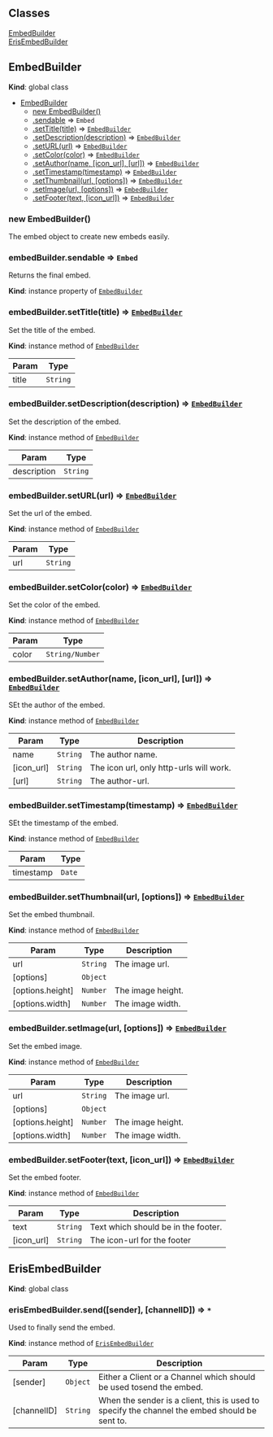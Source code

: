 ## Classes

<dl>
<dt><a href="#EmbedBuilder">EmbedBuilder</a></dt>
<dd></dd>
<dt><a href="#ErisEmbedBuilder">ErisEmbedBuilder</a></dt>
<dd></dd>
</dl>

<a name="EmbedBuilder"></a>

## EmbedBuilder
**Kind**: global class  

* [EmbedBuilder](#EmbedBuilder)
    * [new EmbedBuilder()](#new_EmbedBuilder_new)
    * [.sendable](#EmbedBuilder+sendable) ⇒ <code>Embed</code>
    * [.setTitle(title)](#EmbedBuilder+setTitle) ⇒ <code>[EmbedBuilder](#EmbedBuilder)</code>
    * [.setDescription(description)](#EmbedBuilder+setDescription) ⇒ <code>[EmbedBuilder](#EmbedBuilder)</code>
    * [.setURL(url)](#EmbedBuilder+setURL) ⇒ <code>[EmbedBuilder](#EmbedBuilder)</code>
    * [.setColor(color)](#EmbedBuilder+setColor) ⇒ <code>[EmbedBuilder](#EmbedBuilder)</code>
    * [.setAuthor(name, [icon_url], [url])](#EmbedBuilder+setAuthor) ⇒ <code>[EmbedBuilder](#EmbedBuilder)</code>
    * [.setTimestamp(timestamp)](#EmbedBuilder+setTimestamp) ⇒ <code>[EmbedBuilder](#EmbedBuilder)</code>
    * [.setThumbnail(url, [options])](#EmbedBuilder+setThumbnail) ⇒ <code>[EmbedBuilder](#EmbedBuilder)</code>
    * [.setImage(url, [options])](#EmbedBuilder+setImage) ⇒ <code>[EmbedBuilder](#EmbedBuilder)</code>
    * [.setFooter(text, [icon_url])](#EmbedBuilder+setFooter) ⇒ <code>[EmbedBuilder](#EmbedBuilder)</code>

<a name="new_EmbedBuilder_new"></a>

### new EmbedBuilder()
The embed object to create new embeds easily.

<a name="EmbedBuilder+sendable"></a>

### embedBuilder.sendable ⇒ <code>Embed</code>
Returns the final embed.

**Kind**: instance property of <code>[EmbedBuilder](#EmbedBuilder)</code>  
<a name="EmbedBuilder+setTitle"></a>

### embedBuilder.setTitle(title) ⇒ <code>[EmbedBuilder](#EmbedBuilder)</code>
Set the title of the embed.

**Kind**: instance method of <code>[EmbedBuilder](#EmbedBuilder)</code>  

| Param | Type |
| --- | --- |
| title | <code>String</code> | 

<a name="EmbedBuilder+setDescription"></a>

### embedBuilder.setDescription(description) ⇒ <code>[EmbedBuilder](#EmbedBuilder)</code>
Set the description of the embed.

**Kind**: instance method of <code>[EmbedBuilder](#EmbedBuilder)</code>  

| Param | Type |
| --- | --- |
| description | <code>String</code> | 

<a name="EmbedBuilder+setURL"></a>

### embedBuilder.setURL(url) ⇒ <code>[EmbedBuilder](#EmbedBuilder)</code>
Set the url of the embed.

**Kind**: instance method of <code>[EmbedBuilder](#EmbedBuilder)</code>  

| Param | Type |
| --- | --- |
| url | <code>String</code> | 

<a name="EmbedBuilder+setColor"></a>

### embedBuilder.setColor(color) ⇒ <code>[EmbedBuilder](#EmbedBuilder)</code>
Set the color of the embed.

**Kind**: instance method of <code>[EmbedBuilder](#EmbedBuilder)</code>  

| Param | Type |
| --- | --- |
| color | <code>String/Number</code> | 

<a name="EmbedBuilder+setAuthor"></a>

### embedBuilder.setAuthor(name, [icon_url], [url]) ⇒ <code>[EmbedBuilder](#EmbedBuilder)</code>
SEt the author of the embed.

**Kind**: instance method of <code>[EmbedBuilder](#EmbedBuilder)</code>  

| Param | Type | Description |
| --- | --- | --- |
| name | <code>String</code> | The author name. |
| [icon_url] | <code>String</code> | The icon url, only http-urls will work. |
| [url] | <code>String</code> | The author-url. |

<a name="EmbedBuilder+setTimestamp"></a>

### embedBuilder.setTimestamp(timestamp) ⇒ <code>[EmbedBuilder](#EmbedBuilder)</code>
SEt the timestamp of the embed.

**Kind**: instance method of <code>[EmbedBuilder](#EmbedBuilder)</code>  

| Param | Type |
| --- | --- |
| timestamp | <code>Date</code> | 

<a name="EmbedBuilder+setThumbnail"></a>

### embedBuilder.setThumbnail(url, [options]) ⇒ <code>[EmbedBuilder](#EmbedBuilder)</code>
Set the embed thumbnail.

**Kind**: instance method of <code>[EmbedBuilder](#EmbedBuilder)</code>  

| Param | Type | Description |
| --- | --- | --- |
| url | <code>String</code> | The image url. |
| [options] | <code>Object</code> |  |
| [options.height] | <code>Number</code> | The image height. |
| [options.width] | <code>Number</code> | The image width. |

<a name="EmbedBuilder+setImage"></a>

### embedBuilder.setImage(url, [options]) ⇒ <code>[EmbedBuilder](#EmbedBuilder)</code>
Set the embed image.

**Kind**: instance method of <code>[EmbedBuilder](#EmbedBuilder)</code>  

| Param | Type | Description |
| --- | --- | --- |
| url | <code>String</code> | The image url. |
| [options] | <code>Object</code> |  |
| [options.height] | <code>Number</code> | The image height. |
| [options.width] | <code>Number</code> | The image width. |

<a name="EmbedBuilder+setFooter"></a>

### embedBuilder.setFooter(text, [icon_url]) ⇒ <code>[EmbedBuilder](#EmbedBuilder)</code>
Set the embed footer.

**Kind**: instance method of <code>[EmbedBuilder](#EmbedBuilder)</code>  

| Param | Type | Description |
| --- | --- | --- |
| text | <code>String</code> | Text which should be in the footer. |
| [icon_url] | <code>String</code> | The icon-url for the footer |

<a name="ErisEmbedBuilder"></a>

## ErisEmbedBuilder
**Kind**: global class  
<a name="ErisEmbedBuilder+send"></a>

### erisEmbedBuilder.send([sender], [channelID]) ⇒ <code>\*</code>
Used to finally send the embed.

**Kind**: instance method of <code>[ErisEmbedBuilder](#ErisEmbedBuilder)</code>  

| Param | Type | Description |
| --- | --- | --- |
| [sender] | <code>Object</code> | Either a Client or a Channel which should be used tosend the embed. |
| [channelID] | <code>String</code> | When the sender is a client, this is used to specify the channel the embed should be sent to. |

